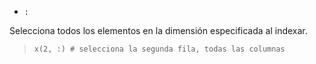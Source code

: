 - `:`

Selecciona todos los elementos en la dimensión especificada al indexar.

> `x(2, :) # selecciona la segunda fila, todas las columnas`
